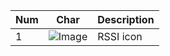 Num | Char | Description
--- | ---- | -----------------------
1 | ![Image](https://github.com/OlivierC-FR/inav-configurator/blob/master/resources/osd/vision/001.png) | RSSI icon 
